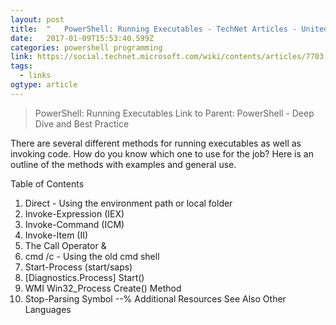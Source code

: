```yaml
---
layout: post 
title:  "	PowerShell: Running Executables - TechNet Articles - United States (English) - TechNet Wiki" 
date:   2017-01-09T15:53:40.599Z 
categories: powershell programming
link: https://social.technet.microsoft.com/wiki/contents/articles/7703.powershell-running-executables.aspx 
tags:
  - links
ogtype: article 
---
```


> PowerShell: Running Executables
Link to Parent: PowerShell - Deep Dive and Best Practice



There are several different methods for running executables as well as invoking code. How do you know which one to use for the job? Here is an outline of the methods with examples and general use.





Table of Contents
1. Direct - Using the environment path or local folder
2. Invoke-Expression (IEX)
3. Invoke-Command (ICM)
4. Invoke-Item (II)
5. The Call Operator &
6. cmd /c - Using the old cmd shell
7. Start-Process (start/saps)
8. [Diagnostics.Process] Start()
9. WMI Win32_Process Create() Method
10. Stop-Parsing Symbol --%
Additional Resources
See Also
Other Languages
   

